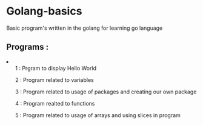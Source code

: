 # Golang-basics

Basic program's written in the golang  for learning go language

## Programs :
<li>
  <ul>1 : Prgram to display Hello World </ul>
  <ul>2 : Program related to variables</ul>
  <ul>3 : Program related to usage of packages and creating our own package</ul>
  <ul>4 : Program realted to functions</ul>
  <ul>5 : Program related to usage of arrays and using slices in program</ul>
 </li>
